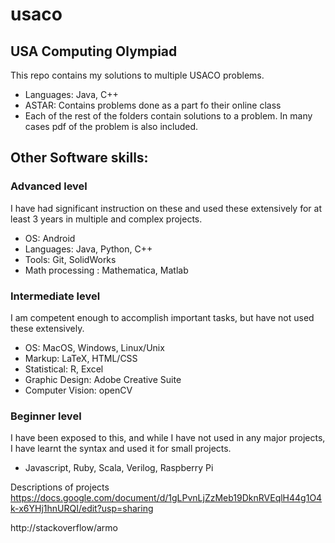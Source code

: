 # usaco

## USA Computing Olympiad
This repo contains my solutions to multiple USACO problems.
* Languages: Java, C++
* ASTAR: Contains problems done as a part fo their online class
* Each of the rest of the folders contain solutions to a problem. In many cases pdf of the problem is also included.

## Other Software skills:
### Advanced level
I have had significant instruction on these and used these extensively for at least 3 years in multiple and complex projects.
* OS: Android
* Languages: Java, Python, C++
* Tools: Git, SolidWorks
* Math processing : Mathematica, Matlab
### Intermediate level
I am competent enough to accomplish important tasks, but have not used these extensively.
* OS: MacOS, Windows, Linux/Unix
* Markup: LaTeX, HTML/CSS
* Statistical: R, Excel
* Graphic Design: Adobe Creative Suite
* Computer Vision: openCV
### Beginner level
I have been exposed to this, and while I have not used in any major projects, I have learnt the syntax and used it for small projects.
* Javascript, Ruby, Scala, Verilog, Raspberry Pi

Descriptions of projects https://docs.google.com/document/d/1gLPvnLjZzMeb19DknRVEqlH44g1O4k-x6YHj1hnURQI/edit?usp=sharing 

http://stackoverflow/armo
